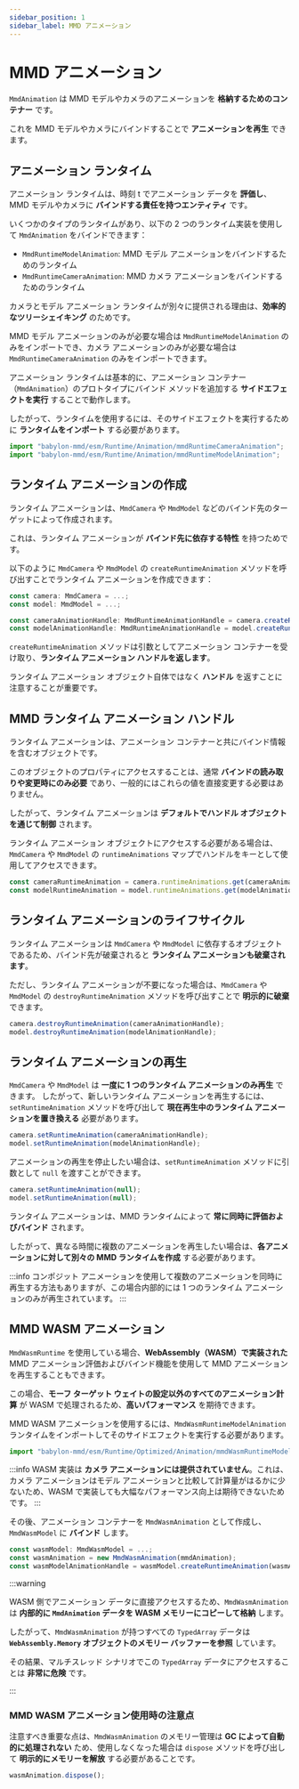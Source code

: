 ```yaml
---
sidebar_position: 1
sidebar_label: MMD アニメーション
---
```


# MMD アニメーション

`MmdAnimation` は MMD モデルやカメラのアニメーションを **格納するためのコンテナー** です。

これを MMD モデルやカメラにバインドすることで **アニメーションを再生** できます。

## アニメーション ランタイム

アニメーション ランタイムは、時刻 t でアニメーション データを **評価し**、MMD モデルやカメラに **バインドする責任を持つエンティティ** です。

いくつかのタイプのランタイムがあり、以下の 2 つのランタイム実装を使用して `MmdAnimation` をバインドできます：

- `MmdRuntimeModelAnimation`: MMD モデル アニメーションをバインドするためのランタイム
- `MmdRuntimeCameraAnimation`: MMD カメラ アニメーションをバインドするためのランタイム

カメラとモデル アニメーション ランタイムが別々に提供される理由は、**効率的なツリーシェイキング** のためです。

MMD モデル アニメーションのみが必要な場合は `MmdRuntimeModelAnimation` のみをインポートでき、カメラ アニメーションのみが必要な場合は `MmdRuntimeCameraAnimation` のみをインポートできます。

アニメーション ランタイムは基本的に、アニメーション コンテナー（`MmdAnimation`）のプロトタイプにバインド メソッドを追加する **サイドエフェクトを実行** することで動作します。

したがって、ランタイムを使用するには、そのサイドエフェクトを実行するために **ランタイムをインポート** する必要があります。

```ts
import "babylon-mmd/esm/Runtime/Animation/mmdRuntimeCameraAnimation";
import "babylon-mmd/esm/Runtime/Animation/mmdRuntimeModelAnimation";
```

## ランタイム アニメーションの作成

ランタイム アニメーションは、`MmdCamera` や `MmdModel` などのバインド先のターゲットによって作成されます。

これは、ランタイム アニメーションが **バインド先に依存する特性** を持つためです。

以下のように `MmdCamera` や `MmdModel` の `createRuntimeAnimation` メソッドを呼び出すことでランタイム アニメーションを作成できます：

```ts
const camera: MmdCamera = ...;
const model: MmdModel = ...;

const cameraAnimationHandle: MmdRuntimeAnimationHandle = camera.createRuntimeAnimation(animation);
const modelAnimationHandle: MmdRuntimeAnimationHandle = model.createRuntimeAnimation(animation);
```

`createRuntimeAnimation` メソッドは引数としてアニメーション コンテナーを受け取り、**ランタイム アニメーション ハンドルを返します**。

ランタイム アニメーション オブジェクト自体ではなく **ハンドル** を返すことに注意することが重要です。

## MMD ランタイム アニメーション ハンドル

ランタイム アニメーションは、アニメーション コンテナーと共にバインド情報を含むオブジェクトです。

このオブジェクトのプロパティにアクセスすることは、通常 **バインドの読み取りや変更時にのみ必要** であり、一般的にはこれらの値を直接変更する必要はありません。

したがって、ランタイム アニメーションは **デフォルトでハンドル オブジェクトを通じて制御** されます。

ランタイム アニメーション オブジェクトにアクセスする必要がある場合は、`MmdCamera` や `MmdModel` の `runtimeAnimations` マップでハンドルをキーとして使用してアクセスできます。

```ts
const cameraRuntimeAnimation = camera.runtimeAnimations.get(cameraAnimationHandle);
const modelRuntimeAnimation = model.runtimeAnimations.get(modelAnimationHandle);
```

## ランタイム アニメーションのライフサイクル

ランタイム アニメーションは `MmdCamera` や `MmdModel` に依存するオブジェクトであるため、バインド先が破棄されると **ランタイム アニメーションも破棄されます**。

ただし、ランタイム アニメーションが不要になった場合は、`MmdCamera` や `MmdModel` の `destroyRuntimeAnimation` メソッドを呼び出すことで **明示的に破棄** できます。

```ts
camera.destroyRuntimeAnimation(cameraAnimationHandle);
model.destroyRuntimeAnimation(modelAnimationHandle);
```

## ランタイム アニメーションの再生

`MmdCamera` や `MmdModel` は **一度に 1 つのランタイム アニメーションのみ再生** できます。
したがって、新しいランタイム アニメーションを再生するには、`setRuntimeAnimation` メソッドを呼び出して **現在再生中のランタイム アニメーションを置き換える** 必要があります。

```ts
camera.setRuntimeAnimation(cameraAnimationHandle);
model.setRuntimeAnimation(modelAnimationHandle);
```

アニメーションの再生を停止したい場合は、`setRuntimeAnimation` メソッドに引数として `null` を渡すことができます。

```ts
camera.setRuntimeAnimation(null);
model.setRuntimeAnimation(null);
```

ランタイム アニメーションは、MMD ランタイムによって **常に同時に評価およびバインド** されます。

したがって、異なる時間に複数のアニメーションを再生したい場合は、**各アニメーションに対して別々の MMD ランタイムを作成** する必要があります。

:::info
コンポジット アニメーションを使用して複数のアニメーションを同時に再生する方法もありますが、この場合内部的には 1 つのランタイム アニメーションのみが再生されています。
:::

## MMD WASM アニメーション

`MmdWasmRuntime` を使用している場合、**WebAssembly（WASM）で実装された** MMD アニメーション評価およびバインド機能を使用して MMD アニメーションを再生することもできます。

この場合、**モーフ ターゲット ウェイトの設定以外のすべてのアニメーション計算** が WASM で処理されるため、**高いパフォーマンス** を期待できます。

MMD WASM アニメーションを使用するには、`MmdWasmRuntimeModelAnimation` ランタイムをインポートしてそのサイドエフェクトを実行する必要があります。

```ts
import "babylon-mmd/esm/Runtime/Optimized/Animation/mmdWasmRuntimeModelAnimation";
``` 

:::info
WASM 実装は **カメラ アニメーションには提供されていません**。これは、カメラ アニメーションはモデル アニメーションと比較して計算量がはるかに少ないため、WASM で実装しても大幅なパフォーマンス向上は期待できないためです。
:::

その後、アニメーション コンテナーを `MmdWasmAnimation` として作成し、`MmdWasmModel` に **バインド** します。

```ts
const wasmModel: MmdWasmModel = ...;
const wasmAnimation = new MmdWasmAnimation(mmdAnimation);
const wasmModelAnimationHandle = wasmModel.createRuntimeAnimation(wasmAnimation);
```

:::warning

WASM 側でアニメーション データに直接アクセスするため、`MmdWasmAnimation` は **内部的に `MmdAnimation` データを WASM メモリーにコピーして格納** します。

したがって、`MmdWasmAnimation` が持つすべての `TypedArray` データは **`WebAssembly.Memory` オブジェクトのメモリー バッファーを参照** しています。

その結果、マルチスレッド シナリオでこの `TypedArray` データにアクセスすることは **非常に危険** です。

:::

### MMD WASM アニメーション使用時の注意点

注意すべき重要な点は、`MmdWasmAnimation` のメモリー管理は **GC によって自動的に処理されない** ため、使用しなくなった場合は `dispose` メソッドを呼び出して **明示的にメモリーを解放** する必要があることです。

```ts
wasmAnimation.dispose();
```
